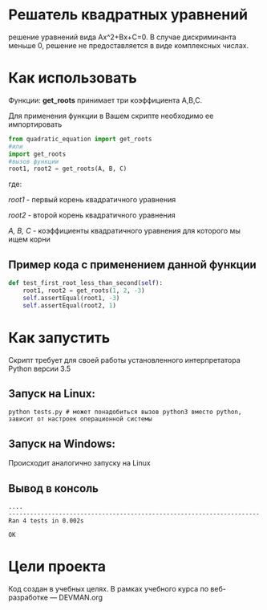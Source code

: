 # Решатель квадратных уравнений
решение уравнений вида Ax^2+Bx+C=0. В случае дискриминанта меньше 0, решение не предоставляется в виде комплексных числах.

# Как использовать
Функции:  **get_roots** принимает три коэффициента A,B,C.

Для применения функции в Вашем скрипте необходимо ее импортировать
```python
from quadratic_equation import get_roots
#или
import get_roots
#вызов функции
root1, root2 = get_roots(A, B, C)
```
где:

_root1_ - первый корень квадратичного уравнения

_root2_ - второй корень квадратичного уравнения

_A, B, C_ - коэффициенты квадратичного уравнения для которого мы ищем корни

## Пример кода с применением данной функции
```python
def test_first_root_less_than_second(self):
    root1, root2 = get_roots(1, 2, -3)
    self.assertEqual(root1, -3)
    self.assertEqual(root2, 1)
```
 
# Как запустить
Скрипт требует для своей работы установленного интерпретатора Python версии 3.5

## Запуск на Linux:
```
python tests.py # может понадобиться вызов python3 вместо python, зависит от настроек операционной системы
```
## Запуск на Windows:

Происходит аналогично запуску на Linux

## Вывод в консоль
```
....
----------------------------------------------------------------------
Ran 4 tests in 0.002s

OK
```
# Цели проекта
Код создан в учебных целях. В рамках учебного курса по веб-разработке ― DEVMAN.org
